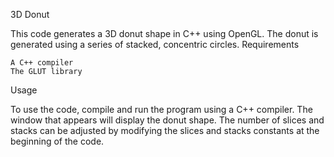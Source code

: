 3D Donut

This code generates a 3D donut shape in C++ using OpenGL. The donut is generated using a series of stacked, concentric circles.
Requirements

    A C++ compiler
    The GLUT library

Usage

To use the code, compile and run the program using a C++ compiler. The window that appears will display the donut shape. The number of slices and stacks can be adjusted by modifying the slices and stacks constants at the beginning of the code.
